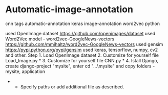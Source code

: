 # Automatic-image-annotation
cnn tags automatic-annotation keras image-annotation word2vec python

used OpenImage dataset https://github.com/openimages/dataset
used Word2Vec model - word2vec-GoogleNews-vectors https://github.com/mmihaltz/word2vec-GoogleNews-vectors 
used gensim https://pypi.python.org/pypi/gensim
used keras, tensorflow, numpy, cv2 and other.
Step 1. Load OpenImage dataset
2. Customize for yourself file Load_Image.py  *
3. Customize for yourself file CNN.py         *
4. Istall Django, create django-project "mysite", enter cd "...\mysite" and copy folders - mysite, application

* - Specify paths or add additional file as described.

